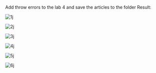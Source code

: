 Add throw errors to the lab 4 and save the articles to the folder
Result:

![1j](https://github.com/user-attachments/assets/ae2816a2-2dbf-4bb5-a724-1fdf086c5c39)

![2j](https://github.com/user-attachments/assets/c1bbce44-9794-482f-8774-5655ed7f7e2d)

![3j](https://github.com/user-attachments/assets/f551efec-96c0-4f56-a814-4f2d58571dc0)

![4j](https://github.com/user-attachments/assets/12020e49-273c-439e-b33e-cfe2131b6a74)

![5j](https://github.com/user-attachments/assets/d3ee57e2-3039-4477-a2f3-23d42389bf91)

![6j](https://github.com/user-attachments/assets/85a7e950-4c5e-4723-87c6-9030fd6cf410)

